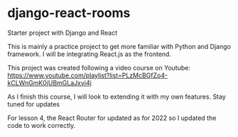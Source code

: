# django-react-rooms
Starter project with Django and React

This is mainly a practice project to get more familiar with Python and Django framework. I will be integrating React.js as the frontend. 

This project was created following a video course on Youtube: https://www.youtube.com/playlist?list=PLzMcBGfZo4-kCLWnGmK0jUBmGLaJxvi4j

As I finish this course, I will look to extending it with my own features. Stay tuned for updates

For lesson 4, the React Router for updated as for 2022 so I updated the code to work correctly. 